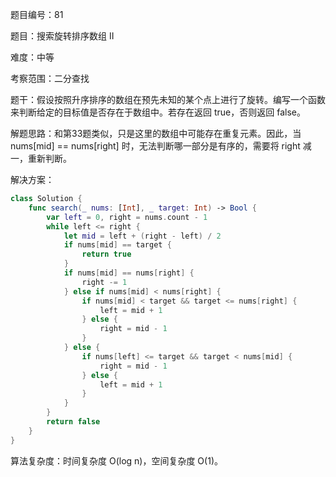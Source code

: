 题目编号：81

题目：搜索旋转排序数组 II

难度：中等

考察范围：二分查找

题干：假设按照升序排序的数组在预先未知的某个点上进行了旋转。编写一个函数来判断给定的目标值是否存在于数组中。若存在返回 true，否则返回 false。

解题思路：和第33题类似，只是这里的数组中可能存在重复元素。因此，当 nums[mid] == nums[right] 时，无法判断哪一部分是有序的，需要将 right 减一，重新判断。

解决方案：

```swift
class Solution {
    func search(_ nums: [Int], _ target: Int) -> Bool {
        var left = 0, right = nums.count - 1
        while left <= right {
            let mid = left + (right - left) / 2
            if nums[mid] == target {
                return true
            }
            if nums[mid] == nums[right] {
                right -= 1
            } else if nums[mid] < nums[right] {
                if nums[mid] < target && target <= nums[right] {
                    left = mid + 1
                } else {
                    right = mid - 1
                }
            } else {
                if nums[left] <= target && target < nums[mid] {
                    right = mid - 1
                } else {
                    left = mid + 1
                }
            }
        }
        return false
    }
}
```

算法复杂度：时间复杂度 O(log n)，空间复杂度 O(1)。